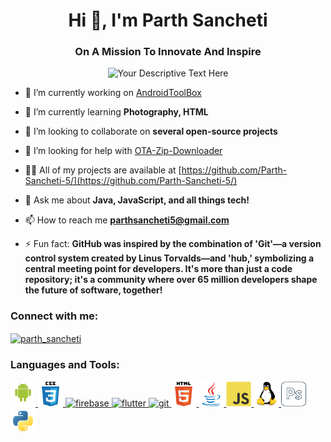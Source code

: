 <h1 align="center">Hi 👋, I'm Parth Sancheti</h1>
<h3 align="center">On A Mission To Innovate And Inspire</h3>

<p align="center">
  <img src="https://github.com/user-attachments/assets/51750770-f279-4c36-9936-db6fc0a0e32d" alt="Your Descriptive Text Here">
</p>

- 🔭 I’m currently working on [AndroidToolBox](https://github.com/Parth-Sancheti-5/AndroidToolBox)

- 🌱 I’m currently learning **Photography, HTML**

- 👯 I’m looking to collaborate on **several open-source projects**

- 🤝 I’m looking for help with [OTA-Zip-Downloader](https://github.com/Parth-Sancheti-5/OTA-Zip-Downloader)

- 👨‍💻 All of my projects are available at [https://github.com/Parth-Sancheti-5/](https://github.com/Parth-Sancheti-5/)

- 💬 Ask me about **Java, JavaScript, and all things tech!**

- 📫 How to reach me **parthsancheti5@gmail.com**

- ⚡ Fun fact: **GitHub was inspired by the combination of 'Git'—a version control system created by Linus Torvalds—and 'hub,' symbolizing a central meeting point for developers. It's more than just a code repository; it's a community where over 65 million developers shape the future of software, together!**

<h3 align="left">Connect with me:</h3>
<p align="left">
<a href="https://instagram.com/parth_sancheti" target="blank"><img align="center" src="https://raw.githubusercontent.com/rahuldkjain/github-profile-readme-generator/master/src/images/icons/Social/instagram.svg" alt="parth_sancheti" height="30" width="40" /></a>
</p>

<h3 align="left">Languages and Tools:</h3>
<p align="left">
<a href="https://developer.android.com" target="_blank" rel="noreferrer"> <img src="https://raw.githubusercontent.com/devicons/devicon/master/icons/android/android-original-wordmark.svg" alt="android" width="40" height="40"/> </a>
<a href="https://www.w3schools.com/css/" target="_blank" rel="noreferrer"> <img src="https://raw.githubusercontent.com/devicons/devicon/master/icons/css3/css3-original-wordmark.svg" alt="css3" width="40" height="40"/> </a>
<a href="https://firebase.google.com/" target="_blank" rel="noreferrer"> <img src="https://www.vectorlogo.zone/logos/firebase/firebase-icon.svg" alt="firebase" width="40" height="40"/> </a>
<a href="https://flutter.dev" target="_blank" rel="noreferrer"> <img src="https://www.vectorlogo.zone/logos/flutterio/flutterio-icon.svg" alt="flutter" width="40" height="40"/> </a>
<a href="https://git-scm.com/" target="_blank" rel="noreferrer"> <img src="https://www.vectorlogo.zone/logos/git-scm/git-scm-icon.svg" alt="git" width="40" height="40"/> </a>
<a href="https://www.w3.org/html/" target="_blank" rel="noreferrer"> <img src="https://raw.githubusercontent.com/devicons/devicon/master/icons/html5/html5-original-wordmark.svg" alt="html5" width="40" height="40"/> </a>
<a href="https://www.java.com" target="_blank" rel="noreferrer"> <img src="https://raw.githubusercontent.com/devicons/devicon/master/icons/java/java-original.svg" alt="java" width="40" height="40"/> </a>
<a href="https://developer.mozilla.org/en-US/docs/Web/JavaScript" target="blank" rel="noreferrer"> <img src="https://raw.githubusercontent.com/devicons/devicon/master/icons/javascript/javascript-original.svg" alt="javascript" width="40" height="40"/> </a>
<a href="https://www.linux.org/" target="blank" rel="noreferrer"> <img src="https://raw.githubusercontent.com/devicons/devicon/master/icons/linux/linux-original.svg" alt="linux" width="40" height="40"/> </a>
<a href="https://www.photoshop.com/en" target="blank" rel="noreferrer"> <img src="https://raw.githubusercontent.com/devicons/devicon/master/icons/photoshop/photoshop-line.svg" alt="photoshop" width="40" height="40"/> </a>
<a href="https://www.python.org" target="blank" rel="noreferrer"> <img src="https://raw.githubusercontent.com/devicons/devicon/master/icons/python/python-original.svg" alt="python" width="40" height="40"/> </a>
</p>
